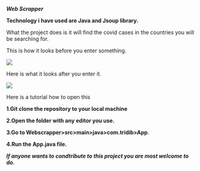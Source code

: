 ***Web Scrapper*** 

**Technology i have used are Java and Jsoup library.**

What the project does is it will find the covid 
cases in the countries you will be searching for.



This is how it looks before you enter something.

![](C:\Users\tridi\Desktop\Java\pr.PNG)

Here is what it looks after you enter it.

![](C:\Users\tridi\Desktop\Java\pr1.PNG)

Here is a tutorial how to open this

**1.Git clone the repository to your local machine**

**2.Open the folder with any editor you use.**

**3.Go to Webscrapper>src>main>java>com.tridib>App**.

**4.Run the App.java file.**





_**If anyone wants to condtribute to this project you
are most welcome to do.**_